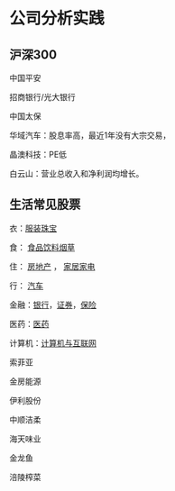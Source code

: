 # 公司分析实践

## 沪深300

中国平安

招商银行/光大银行

中国太保

华域汽车：股息率高，最近1年没有大宗交易，

晶澳科技：PE低

白云山：营业总收入和净利润均增长。

## 生活常见股票

衣：[服装珠宝](https://www.csindex.com.cn/#/indices/family/detail?indexCode=932125)

食： [食品饮料烟草](https://www.csindex.com.cn/#/indices/family/detail?indexCode=932128)

住： [房地产](https://www.csindex.com.cn/#/indices/family/detail?indexCode=000952) ， [家居家电](https://www.csindex.com.cn/#/indices/family/detail?indexCode=931241)

行： [汽车](https://www.csindex.com.cn/#/indices/family/detail?indexCode=L11506)

金融：[银行](https://www.csindex.com.cn/#/indices/family/detail?indexCode=000951)，[证券](https://www.csindex.com.cn/#/indices/family/detail?indexCode=L11643)，[保险](https://www.csindex.com.cn/#/indices/family/detail?indexCode=932136)

医药：[医药](https://www.csindex.com.cn/#/indices/family/detail?indexCode=000913)

计算机：[计算机与互联网](https://www.csindex.com.cn/#/indices/family/detail?indexCode=L11520)


索菲亚

金房能源

伊利股份

中顺洁柔

海天味业

金龙鱼

涪陵榨菜

